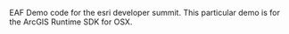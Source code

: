 EAF Demo code for the esri developer summit. This particular demo is for the ArcGIS Runtime SDK for OSX.
